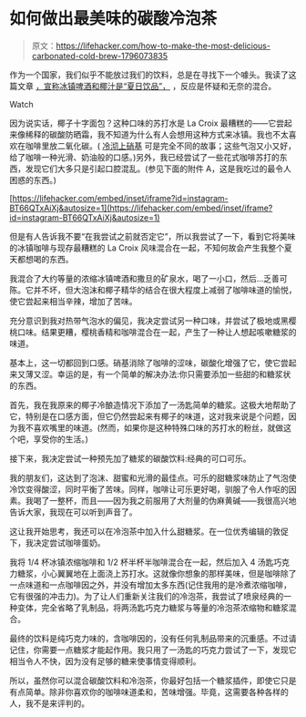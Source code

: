 # 如何做出最美味的碳酸冷泡茶

> 原文：<https://lifehacker.com/how-to-make-the-most-delicious-carbonated-cold-brew-1796073835>

作为一个国家，我们似乎不能放过我们的饮料，总是在寻找下一个噱头。我读了这篇文章 [，宣称冰镇啤酒和椰汁是“夏日饮品”，](https://www.sbnation.com/2017/6/12/15782844/cold-brew-coffee-and-coconut-la-croix-is-the-drink-of-the-summer) ，反应是怀疑和无奈的混合。

Watch

因为说实话，椰子十字面包？这种口味的苏打水是 La Croix 最糟糕的——它尝起来像稀释的碳酸防晒霜，我不知道为什么有人会想用这种方式来冰镇。我也不太喜欢在咖啡里放二氧化碳。( [冷沏上硝基](http://www.esquire.com/food-drink/drinks/a35593/nitro-coffee-explained/) 可是完全不同的故事；这些气泡又小又好，给了咖啡一种光滑、奶油般的口感。)另外，我已经尝试了一些花式咖啡苏打的东西，发现它们大多只是引起口腔混乱。(参见下面的附件 A，这是我吃过的最令人困惑的东西。)

 [https://lifehacker.com/embed/inset/iframe?id=instagram-BT66QTxAiXj&autosize=1](https://lifehacker.com/embed/inset/iframe?id=instagram-BT66QTxAiXj&autosize=1) 

但是有人告诉我不要“在我尝试之前就否定它”，所以我尝试了一下，看到它将美味的冰镇咖啡与现存最糟糕的 La Croix 风味混合在一起，不知何故会产生我整个夏天都想喝的东西。

我混合了大约等量的浓缩冰镇啤酒和撒旦的矿泉水，喝了一小口，然后...乏善可陈。它并不坏，但大泡沫和椰子精华的结合在很大程度上减弱了咖啡味道的愉悦，使它尝起来相当辛辣，增加了苦味。

充分意识到我对热带气泡水的偏见，我决定尝试另一种口味，并尝试了极地或黑樱桃口味。结果更糟，樱桃香精和咖啡混合在一起，产生了一种让人想起咳嗽糖浆的味道。

基本上，这一切都回到口感。硝基消除了咖啡的涩味，碳酸化增强了它，使它尝起来又薄又涩。幸运的是，有一个简单的解决办法:你只需要添加一些甜的和糖浆状的东西。

首先，我在我原来的椰子冷酿造情况下添加了一汤匙简单的糖浆。这极大地帮助了它，特别是在口感方面，但它仍然尝起来有椰子的味道，这对我来说是个问题，因为我不喜欢嘴里的味道。(然而，如果你是这种特殊口味的苏打水的粉丝，就做这个吧，享受你的生活。)

接下来，我决定尝试一种预先加了糖浆的碳酸饮料:经典的可口可乐。

我的朋友们，这达到了泡沫、甜蜜和光滑的最佳点。可乐的甜糖浆味防止了气泡使冷饮变得酸涩，同时平衡了苦味。同样，咖啡让可乐更好喝，驯服了令人作呕的因素。我喝了一整杯，而且——因为我之前服用了大剂量的伪麻黄碱——我很高兴地告诉大家，我现在可以听到声音了。

这让我开始思考，我还可以在冷泡茶中加入什么甜糖浆。在一位优秀编辑的敦促下，我决定尝试咖啡蛋奶。

我将 1/4 杯冰镇浓缩咖啡和 1/2 杯半杯半咖啡混合在一起，然后加入 4 汤匙巧克力糖浆，小心翼翼地在上面浇上苏打水。这就像你想象的那样美味，但是咖啡除了一点味道和一点咖啡因之外，并没有增加太多东西(记住我用的是冷煮浓缩咖啡，它有很强的冲击力)。为了让人们重新关注我们的冷泡茶，我尝试了喷泉经典的一种变体，完全省略了乳制品，将两汤匙巧克力糖浆与等量的冷泡茶浓缩物和糖浆混合。

最终的饮料是纯巧克力味的，含咖啡因的，没有任何乳制品带来的沉重感。不过请记住，你需要一点糖浆才能起作用。我只用了一汤匙的巧克力尝试了一下，发现它相当令人不快，因为没有足够的糖来使事情变得顺利。

所以，虽然你可以混合碳酸饮料和冷泡茶，你最好包括一个糖浆插件，即使它只是有点简单。除非你喜欢你的咖啡味道柔和，苦味增强。毕竟，这需要各种各样的人，我不是来评判的。